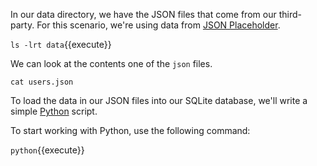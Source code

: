 In our data directory, we have the JSON files that come from our third-party. For this scenario, we're using data from [JSON Placeholder](https://jsonplaceholder.typicode.com/).

`ls -lrt data`{{execute}}

We can look at the contents one of the `json` files.

`cat users.json`

To load the data in our JSON files into our SQLite database, we'll write a simple [Python](https://www.python.org/) script.

To start working with Python, use the following command:

`python`{{execute}}

